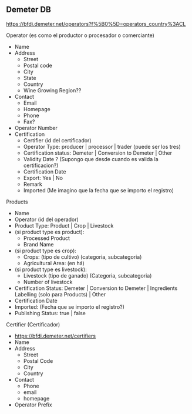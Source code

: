 ## Demeter DB
https://bfdi.demeter.net/operators?f%5B0%5D=operators_country%3ACL

Operator (es como el productor o procesador o comerciante)
- Name
- Address
	- Street
	- Postal code
	- City
	- State
	- Country
	- Wine Growing Region??
- Contact
	- Email
	- Homepage
	- Phone
	- Fax?
- Operator Number
- Certification
	- Certifier (id del certificador)
	- Operator Type: producer | processor | trader (puede ser los tres) 
	- Certification status: Demeter | Conversion to Demeter | Other
	- Validity Date ? (Supongo que desde cuando es valida la certificacion?)
	- Certification Date
	- Export: Yes | No
	- Remark
	- Imported (Me imagino que la fecha que se importo el registro)

Products
- Name
- Operator (id del operador)
- Product Type: Product | Crop |  Livestock
- (si product type es product):
	- Processed Product
	- Brand Name
- (si product type es crop):
	- Crops: (tipo de cultivo) (categoria, subcategoria)
	- Agricultural Area: (en há)
- (si product type es livestock):
	- Livestock (tipo de ganado) (Categoria, subcategoria)
	- Number of livestock
- Certification Status: Demeter |  Conversion to Demeter | Ingredients Labelling (solo para Products) | Other
- Certification Date
- Imported: (Fecha que se importo el registro?)
- Publishing Status: true | false


Certifier (Certificador)
- https://bfdi.demeter.net/certifiers
- Name
- Address
	- Street
	- Postal Code
	- City
	- Country
- Contact
	- Phone
	- email
	- homepage
- Operator Prefix
